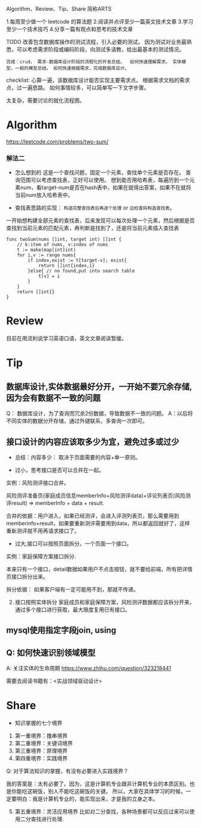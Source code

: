 Algorithm、Review、Tip、Share 简称ARTS

1.每周至少做一个 leetcode 的算法题 2.阅读并点评至少一篇英文技术文章 3.学习至少一个技术技巧 4.分享一篇有观点和思考的技术文章

TODO
改善包含数据库操作的测试流程，引入必要的测试。
因为测试对业务最熟悉，可以考虑需求阶段或编码阶段，向测试多请教，给出最基本的测试情况。

`完成：crud， 需求-数据库设计阶段的流程化的开发总结。 
如何快速理解需求。 实体模型，一般的模型总结。
如何快速根据需求，完成数据库设计。`

checklist: 心算一遍，该数据库设计能否实现主要需求点。 根据需求文档的需求点，过一遍思路。 如何事情较多，可以简单写一下文字步骤。

太复杂，需要讨论的就化流程图。

# Algorithm
https://leetcode.com/problems/two-sum/

### 解法二
* 怎么想到的
这是一个查找问题，固定一个元素，查找单个元素是否存在。 查询范围可以考虑查找表，正好可以使用。
想到能否用哈希表，每遍历到一个元素num，看target-num是否在hash表中，如果在就得出答案，如果不在就将当前num放入哈希表中。

* 查找表思路的实现： `构造完整查找表后再逐个处理` or `边检查将构造查找表`。

一开始想构建全部元素的查找表，后来发现可以每次处理一个元素，然后根据是否查找到当前元素的匹配元素，再判断是找到了，还是将当前元素插入查找表

```
func twoSum(nums []int, target int) []int {
    // k:item of nums, v:index of nums
    t := make(map[int]int)
    for i,v := range nums{
        if index,exist := t[target-v]; exist{
            return []int{index,i}
        }else{ // no found,put into search table
            t[v] = i 
        }
    }
    return []int{}
}
```

# Review
目前在用流利说学习英语口语，英文文章阅读暂缓。

# Tip

## 数据库设计,实体数据最好分开，一开始不要冗余存储,因为会有数据不一致的问题
Q： 数据库设计，为了查询而冗余2份数据，导致数据不一致的问题。
A：以后将不同实体的数据分开存储，通过外键联系，多查询一次即可。

## 接口设计的内容应该取多少为宜，避免过多或过少
* 总结：内容多少： 取决于页面需要的内容+单一原则。

* 过小，思考接口是否可以合并在一起。

实例：风险测评接口合并。

风险测评准备页(家庭成员信息memberInfo+风险测评data)+评论列表页(风险测评result) => memberInfo + data + result.

合并的依据：用户进入，如果已经测评，会进入评测列表页，那么需要用到memberinfo+result，如果要重新测评需要用到data，所以都返回就好了，这样重新测评就不用再请求接口了。

* 过大,接口可以按照页面拆分。一个页面一个接口。

实例：家庭保障方案接口拆分.

本来只有一个接口，detail数据如果用户不点击按钮，就不要给前端，所有把详情页接口拆分出来。

拆分依据： 如果客户端有一定可能用不到，那就不传递。

2. 接口按照实体拆分
家庭成员和家庭保障方案，风险测评数据都应该拆分开来，通过多个接口进行获取，最大限度复用已有接口。

## mysql使用指定字段join, using 

## Q: 如何快速识别领域模型
A: 关注实体的生命周期
https://www.zhihu.com/question/323218441

需要去阅读书籍有：<实战领域驱动设计>

# Share
* 知识掌握的七个境界
1. 第一重境界：撸串境界
2. 第二重境界：关键词境界
3. 第三重境界：原理境界
4. 第四重境界：实践境界

Q: 对于算法知识的掌握，有没有必要进入实践境界？ 

我的答案是：太有必要了。因为，这是计算机专业跟非计算机专业的本质区别。也是你能吃这碗饭，别人不能吃这碗饭的关键。
所以，大家在具体学习的时候，一定要明白：我是计算机专业的，能实现出来，才是我的立身之本。

5. 第五重境界：灵活应用境界
比如对二分查找，各种场景都可以反应过来可以使用二分查找进行处理.

